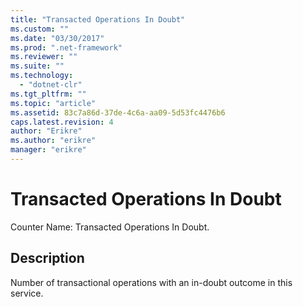 ```yaml
---
title: "Transacted Operations In Doubt"
ms.custom: ""
ms.date: "03/30/2017"
ms.prod: ".net-framework"
ms.reviewer: ""
ms.suite: ""
ms.technology: 
  - "dotnet-clr"
ms.tgt_pltfrm: ""
ms.topic: "article"
ms.assetid: 83c7a86d-37de-4c6a-aa09-5d53fc4476b6
caps.latest.revision: 4
author: "Erikre"
ms.author: "erikre"
manager: "erikre"
---
```

# Transacted Operations In Doubt
Counter Name: Transacted Operations In Doubt.  
  
## Description  
 Number of transactional operations with an in-doubt outcome in this service.
